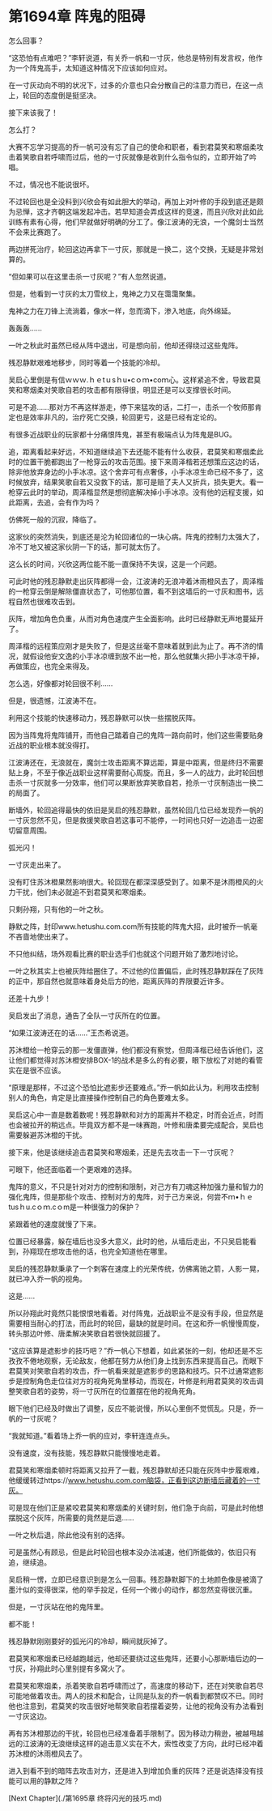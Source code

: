 # 第1694章 阵鬼的阻碍

怎么回事？

“这恐怕有点难吧？”李轩说道，有关乔一帆和一寸灰，他总是特别有发言权，他作为一个阵鬼高手，太知道这种情况下应该如何应对。

在一寸灰动向不明的状况下，过多的介意也只会分散自己的注意力而已，在这一点上，轮回的态度倒是挺坚决。

接下来该我了！

怎么打？

大赛不忘学习提高的乔一帆可没有忘了自己的使命和职者，看到君莫笑和寒烟柔攻击着笑歌自若呼啸而过后，他的一寸灰就像是收到什么指令似的，立即开始了吟唱。

不过，情况也不能说很坏。

不过轮回也是全没料到兴欣会有如此胆大的举动，再加上对叶修的手段到底还是颇为忌惮，这才齐朝这端发起冲击。若早知道会弄成这样的竞速，而且兴欣对此如此训练有素有心得，他们早就做好明确的分工了。像江波涛的无浪，一个魔剑士当然不会来比赛跑了。

两边拼死治疗，轮回这边再拿下一寸灰，那就是一换二，这个交换，无疑是非常划算的。

“但如果可以在这里击杀一寸灰呢？”有人忽然说道。

但是，他看到一寸灰的太刀雪纹上，鬼神之力又在霭霭聚集。

鬼神之力在刀锋上流淌着，像水一样，忽而滴下，渗入地底，向外绵延。

轰轰轰……

一叶之秋此时虽然已经从阵中退出，可是想向前，他却还得绕过这些鬼阵。

残忍静默艰难地移步，同时等着一个技能的冷却。

吴启心里倒是有信ｗｗｗ.ｈｅtｕsｈu•cｏｍ•coｍ心。这样紧追不舍，导致君莫笑和寒烟柔对笑歌自若的攻击都有限得很，明显还是可以支撑很长时间。

可是不追……那对方不再这样游走，停下来猛攻的话，二打一，击杀一个牧师那肯定也是效率非凡的，治疗死亡交换，轮回更亏，这是已经有定论的。

有很多近战职业的玩家都十分痛恨阵鬼，甚至有极端点认为阵鬼是BUG。

追，距离看起来好远，不知道继续追下去还能不能有什么收获，君莫笑和寒烟柔此时的位置干脆都跑出了一枪穿云的攻击范围。接下来周泽楷若还想策应这边的话，除非他放弃身边的小手冰凉。这个舍弃可有点奢侈，小手冰凉生命已经不多了，这时候放弃，结果笑歌自若又没救下的话，那可是赔了夫人又折兵，损失更大。看一枪穿云此时的举动，周泽楷显然是想彻底解决掉小手冰凉。没有他的远程支援，如此距离，去追，会有作为吗？

仿佛死一般的沉寂，降临了。

这家伙的突然消失，到底还是沦为轮回诸位的一块心病。阵鬼的控制力太强大了，冷不丁地又被这家伙阴一下的话，那可就太伤了。

这么长的时间，兴欣这两位能不能一直保持不失误，这是一个问题。

可此时他的残忍静默走出灰阵都得一会，江波涛的无浪冲着沐雨橙风去了，周泽楷的一枪穿云倒是解除僵直状态了，可他那位置，看不到这墙后的一寸灰和图书，远程自然也很难攻击到。

灰阵，增加角色负重，从而对角色速度产生全面影响。此时已经静默无声地蔓延开了。

周泽楷的远程策应刚才是失败了，但是这丝毫不意味着就到此为止了。再不济的情况，就假设他安文逸的小手冰凉缠到放不出一枪，那么他就集火把小手冰凉干掉，再做策应，也完全来得及。

怎么选，好像都对轮回很不利……

但是，很遗憾，江波涛不在。

利用这个技能的快速移动力，残忍静默可以快一些摆脱灰阵。

因为当阵鬼将鬼阵铺开，而他自己踏着自己的鬼阵一路向前时，他们这些需要贴身近战的职业根本就没得打。

江波涛还在，无浪就在，魔剑士攻击距离不算远距，算是中距离，但是终归不需要贴上身，不至于像近战职业这样需要耐心周旋。而且，多一人的战力，此时轮回想击杀一寸灰就多一分效率，他们可以果断放弃笑歌自若，抢杀一寸灰制造出一换二的局面了。

断墙外，轮回追得最快的依旧是吴启的残忍静默，虽然轮回几位已经发现乔一帆的一寸灰忽然不见，但是救援笑歌自若这事可不能停，一时间也只好一边追击一边密切留意周围。

弧光闪！

一寸灰走出来了。

没有盯住苏沐橙果然影响很大。轮回现在都深深感受到了。如果不是沐雨橙风的火力干扰，他们未必就追不到君莫笑和寒烟柔。

只剩孙翔，只有他的一叶之秋。

静默之阵，封印www.hetushu.com.com所有技能的阵鬼大招，此时被乔一帆毫不吝啬地使出来了。

不只他纠结，场外观看比赛的职业选手们也就这个问题开始了激烈地讨论。

一叶之秋其实上也被灰阵给圈住了。不过他的位置偏后，此时残忍静默踩在了灰阵的正中，那自然也就意味着身处后方的他，距离灰阵的界限要近许多。

还差十九步！

吴启发出了消息，通告了全队一寸灰所在的位置。

“如果江波涛还在的话……”王杰希说道。

苏沐橙给一枪穿云的那一发僵直弹，他们都没有察觉，但周泽楷已经告诉他们，这让他们都觉得对苏沐橙安排BOX-1的战术是多么的有必要，眼下放松了对她的看管实在是很不应该。

“原理是那样，不过这个恐怕比遮影步还要难点。”乔一帆如此认为。利用攻击控制别人的角色，肯定是比直接操作控制自己的角色要难太多。

吴启这心中一直是数着数呢！残忍静默和对方的距离并不稳定，时而会近点，时而也会被拉开的稍远点。毕竟双方都不是一味赛跑，叶修和唐柔要完成配合，吴启也需要躲避苏沐橙的干扰。

接下来，他是该继续追击君莫笑和寒烟柔，还是先去攻击一下一寸灰呢？

可眼下，他还面临着一个更艰难的选择。

鬼阵的意义，不只是针对对方的控制和限制，对己方有刀魂这种加强力量和智力的强化鬼阵，但是那些个攻击、控制对方的鬼阵，对于己方来说，何尝不ｍ•ｈｅtusｈu.cｏｍ.cｏm是一种很强力的保护？

紧跟着他的速度就慢了下来。

位置已经暴露，躲在墙后也没多大意义，此时的他，从墙后走出，不只吴启能看到，孙翔现在想攻击他的话，也完全知道他在哪里。

吴启的残忍静默秉承了一个刺客在速度上的光荣传统，仿佛离驰之箭，人影一晃，就已冲入乔一帆的视角。

这是……

所以孙翔此时竟然只能恨恨地看着。对付阵鬼，近战职业不是没有手段，但显然是需要相当耐心的打法，而此时的轮回，最缺的就是时间。在这和乔一帆慢慢周旋，转头那边叶修、唐柔解决笑歌自若很快就回援了。

“这应该算是遮影步的技巧吧？”乔一帆心下想着，如此紧张的一刻，他却还是不忘孜孜不倦地观察，无论敌友，他都在努力从他们身上找到东西来提高自己。而眼下君莫笑对笑歌自若的攻击，乔一帆看来就是遮影步的思路和技巧。只不过通常遮影步是控制角色走位往对方的视角死角里移动，而现在，叶修是利用君莫笑的攻击调整笑歌自若的姿势，将一寸灰所在的位置摆在他的视角死角。

眼下他们已经及时做出了调整，反应不能说慢，所以心里倒不觉慌乱。只是，乔一帆的一寸灰呢？

“我就知道。”看着场上乔一帆的应对，李轩连连点头。

没有速度，没有技能，残忍静默只能慢慢地走着。

君莫笑和寒烟柔顿时将距离又拉开了一截，残忍静默却还只能在灰阵中步履艰难，他缓缓转过https://www.hetushu.com.com脑袋，正看到这边断墙后藏着的一寸灰。

可是现在他们正是紧咬君莫笑和寒烟柔的关键时刻，他们急于向前，可是此时他想摆脱这个灰阵，所需要的竟然是后退……

一叶之秋后退，除此他没有别的选择。

可是虽然心有顾忌，但是此时轮回也根本没办法减速，他们所能做的，依旧只有追，继续追。

吴启稍一愣，立即已经意识到是怎么一回事。残忍静默脚下的土地颜色像是被滴了墨汁似的变得很深，他的举手投足，任何一个微小的动作，都忽然变得很沉重。

但是，一寸灰站在他的鬼阵里。

都不能！

残忍静默刚刚要好的弧光闪的冷却，瞬间就灰掉了。

君莫笑和寒烟柔已经越跑越远，他却还要绕过这些鬼阵，还要小心那断墙后边的一寸灰，孙翔此时心里别提有多窝火了。

君莫笑和寒烟柔，杀着笑歌自若呼啸而过了，高速度的移动下，还在对笑歌自若尽可能地做着攻击。两人的技术和配合，让同是队友的乔一帆看到都赞叹不已。同时他也注意到，君莫笑的攻击很好地帮笑歌自若摆着姿势，让他的视角没有办法看到一寸灰这边。

再有苏沐橙那边的干扰，轮回也已经准备着手限制了。因为移动力稍逊，被越甩越远的江波涛的无浪继续这样的追击意义实在不大，索性改变了方向，此时已经冲着苏沐橙的沐雨橙风去了。

进入到看不到的暗阵去攻击对方，还是进入到增加负重的灰阵？还是说选择没有技能可以用的静默之阵？



[Next Chapter](./第1695章 终将闪光的技巧.md)